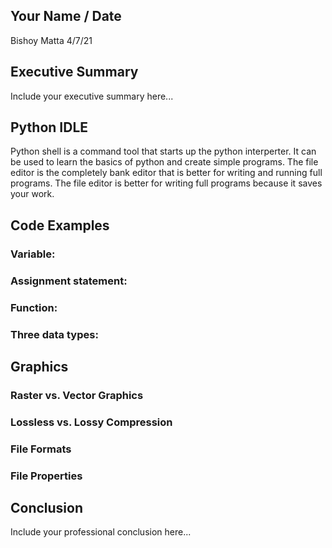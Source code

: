 ## Your Name / Date
Bishoy Matta
4/7/21
## Executive Summary 
Include your executive summary here...

## Python IDLE
Python shell is a command tool that starts up the python interperter. It can be used to learn the basics of python and create simple programs. The file editor is the completely bank editor that is better for writing and running full programs. The file editor is better for writing full programs because it saves your work.
## Code Examples
### Variable:
### Assignment statement:
### Function:
### Three data types:

## Graphics

### Raster vs. Vector Graphics
### Lossless vs. Lossy Compression
### File Formats
### File Properties

## Conclusion

Include your professional conclusion here...
